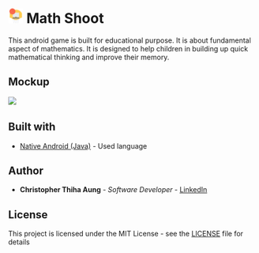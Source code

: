 # <img src="images/basketball.svg" width="30px"> Math Shoot
This android game is built for educational purpose. It is about fundamental aspect of mathematics. It is designed to help children in building up quick mathematical thinking and improve their memory.

## Mockup
<img src="images/math shoot-mockup.png">

## Built with
* [Native Android (Java)](https://developer.android.com) - Used language

## Author
* **Christopher Thiha Aung** - *Software Developer* - [LinkedIn](https://www.linkedin.com/in/christopher-t-678b41171/)

## License
This project is licensed under the MIT License - see the [LICENSE](LICENSE) file for details
